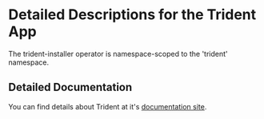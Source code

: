 # Detailed Descriptions for the Trident App

The trident-installer operator is namespace-scoped to the 'trident' namespace.

## Detailed Documentation

You can find details about Trident at it's [documentation site](https://netapp-trident.readthedocs.io/en/stable-v20.10/).
